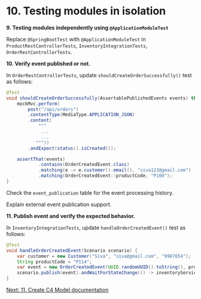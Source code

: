 # 10. Testing modules in isolation



**9. Testing modules independently using `@ApplicationModuleTest`**

Replace `@SpringBootTest` with `@ApplicationModuleTest`
in `ProductRestControllerTests`, `InventoryIntegrationTests`, `OrderRestControllerTests`.

**10. Verify event published or not.**

In `OrderRestControllerTests`, update `shouldCreateOrderSuccessfully()` test as follows:

```java
@Test
void shouldCreateOrderSuccessfully(AssertablePublishedEvents events) throws Exception {
    mockMvc.perform(
        post("/api/orders")
        .contentType(MediaType.APPLICATION_JSON)
        .content(
            """
             ...
             ...
           """))
        .andExpect(status().isCreated());

    assertThat(events)
            .contains(OrderCreatedEvent.class)
            .matching(e -> e.customer().email(), "siva123@gmail.com")
            .matching(OrderCreatedEvent::productCode, "P100");
}
```

Check the `event_publication` table for the event processing history.

Explain external event publication support.

**11. Publish event and verify the expected behavior.**

In `InventoryIntegrationTests`, update `handleOrderCreatedEvent()` test as follows:

```java
@Test
void handleOrderCreatedEvent(Scenario scenario) {
    var customer = new Customer("Siva", "siva@gmail.com", "9987654");
    String productCode = "P114";
    var event = new OrderCreatedEvent(UUID.randomUUID().toString(), productCode, 2, customer);
    scenario.publish(event).andWaitForStateChange(() -> inventoryService.getStockLevel(productCode) == 598);
}
```

[Next: 11. Create C4 Model documentation](step-11.md)
